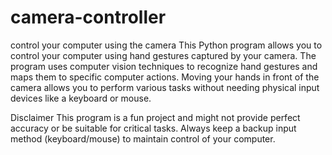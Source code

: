# camera-controller
control your computer using the camera
This Python program allows you to control your computer using hand gestures captured by your camera. The program uses computer vision techniques to recognize hand gestures and maps them to specific computer actions. Moving your hands in front of the camera allows you to perform various tasks without needing physical input devices like a keyboard or mouse.

Disclaimer
This program is a fun project and might not provide perfect accuracy or be suitable for critical tasks. Always keep a backup input method (keyboard/mouse) to maintain control of your computer.